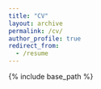 ```yaml
---
title: "CV"
layout: archive
permalink: /cv/
author_profile: true
redirect_from:
  - /resume
---
```


{% include base_path %}
    
<object type="text/html" data="{{ site.baseurl }}/assets/pdfviewer/web/viewer.html?file={{ site.url | cgi_escape }}/files/cv/cv.pdf#pagemode=none" width="100%" height="80vh">
</object>
